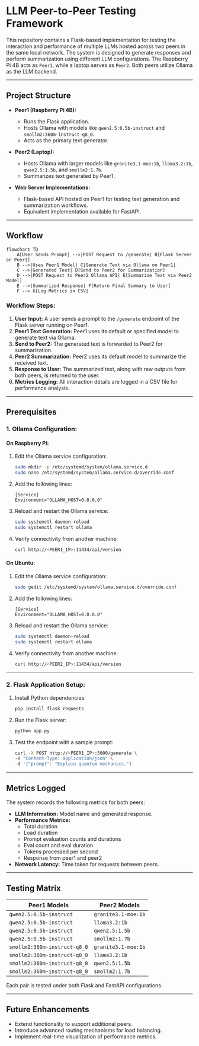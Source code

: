
# LLM Peer-to-Peer Testing Framework

This repository contains a Flask-based implementation for testing the interaction and performance of multiple LLMs hosted across two peers in the same local network. The system is designed to generate responses and perform summarization using different LLM configurations. The Raspberry Pi 4B acts as `Peer1`, while a laptop serves as `Peer2`. Both peers utilize Ollama as the LLM backend.

---

## Project Structure

- **Peer1 (Raspberry Pi 4B):**
  - Runs the Flask application.
  - Hosts Ollama with models like `qwen2.5:0.5b-instruct` and `smollm2:360m-instruct-q8_0`.
  - Acts as the primary text generator.

- **Peer2 (Laptop):**
  - Hosts Ollama with larger models like `granite3.1-moe:1b`, `llama3.2:1b`, `qwen2.5:1.5b`, and `smollm2:1.7b`.
  - Summarizes text generated by Peer1.

- **Web Server Implementations:**
  - Flask-based API hosted on Peer1 for testing text generation and summarization workflows.
  - Equivalent implementation available for FastAPI.

---

## Workflow

```mermaid
flowchart TD
    A[User Sends Prompt] -->|POST Request to /generate| B[Flask Server on Peer1]
    B -->|Uses Peer1 Model| C[Generate Text via Ollama on Peer1]
    C -->|Generated Text| D[Send to Peer2 for Summarization]
    D -->|POST Request to Peer2 Ollama API| E[Summarize Text via Peer2 Model]
    E -->|Summarized Response| F[Return Final Summary to User]
    F --> G[Log Metrics in CSV]
```

### Workflow Steps:
1. **User Input:** A user sends a prompt to the `/generate` endpoint of the Flask server running on Peer1.
2. **Peer1 Text Generation:** Peer1 uses its default or specified model to generate text via Ollama.
3. **Send to Peer2:** The generated text is forwarded to Peer2 for summarization.
4. **Peer2 Summarization:** Peer2 uses its default model to summarize the received text.
5. **Response to User:** The summarized text, along with raw outputs from both peers, is returned to the user.
6. **Metrics Logging:** All interaction details are logged in a CSV file for performance analysis.

---

## Prerequisites

### 1. **Ollama Configuration:**

#### On Raspberry Pi:
1. Edit the Ollama service configuration:
   ```bash
   sudo mkdir -p /etc/systemd/system/ollama.service.d
   sudo nano /etc/systemd/system/ollama.service.d/override.conf
   ```
2. Add the following lines:
   ```
   [Service]
   Environment="OLLAMA_HOST=0.0.0.0"
   ```
3. Reload and restart the Ollama service:
   ```bash
   sudo systemctl daemon-reload
   sudo systemctl restart ollama
   ```

4. Verify connectivity from another machine:
   ```bash
   curl http://<PEER1_IP>:11434/api/version
   ```

#### On Ubuntu:
1. Edit the Ollama service configuration:
   ```bash
   sudo gedit /etc/systemd/system/ollama.service.d/override.conf
   ```
2. Add the following lines:
   ```
   [Service]
   Environment="OLLAMA_HOST=0.0.0.0"
   ```
3. Reload and restart the Ollama service:
   ```bash
   sudo systemctl daemon-reload
   sudo systemctl restart ollama
   ```

4. Verify connectivity from another machine:
   ```bash
   curl http://<PEER2_IP>:11434/api/version
   ```


---

### 2. **Flask Application Setup:**

1. Install Python dependencies:
   ```bash
   pip install flask requests
   ```

2. Run the Flask server:
   ```bash
   python app.py
   ```

3. Test the endpoint with a sample prompt:
   ```bash
   curl -X POST http://<PEER1_IP>:5000/generate \
   -H "Content-Type: application/json" \
   -d '{"prompt": "Explain quantum mechanics."}'
   ```

---

## Metrics Logged

The system records the following metrics for both peers:
- **LLM Information:** Model name and generated response.
- **Performance Metrics:**
  - Total duration
  - Load duration
  - Prompt evaluation counts and durations
  - Eval count and eval duration
  - Tokens processed per second
  - Response from peer1 and peer2
- **Network Latency:** Time taken for requests between peers.

---

## Testing Matrix

| Peer1 Models               | Peer2 Models               |
|----------------------------|----------------------------|
| `qwen2.5:0.5b-instruct` | `granite3.1-moe:1b`        |
| `qwen2.5:0.5b-instruct` | `llama3.2:1b`           |
| `qwen2.5:0.5b-instruct`  | `qwen2.5:1.5b`        |
| `qwen2.5:0.5b-instruct` | `smollm2:1.7b`           |
| `smollm2:360m-instruct-q8_0` | `granite3.1-moe:1b`        |
| `smollm2:360m-instruct-q8_0` | `llama3.2:1b`           |
| `smollm2:360m-instruct-q8_0`  | `qwen2.5:1.5b`        |
| `smollm2:360m-instruct-q8_0` | `smollm2:1.7b`           |





Each pair is tested under both Flask and FastAPI configurations.

---

## Future Enhancements

- Extend functionality to support additional peers.
- Introduce advanced routing mechanisms for load balancing.
- Implement real-time visualization of performance metrics.
```
